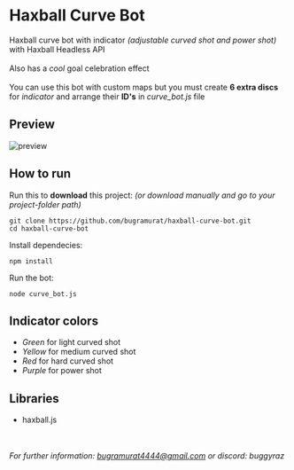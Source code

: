 # Haxball Curve Bot
Haxball curve bot with indicator *(adjustable curved shot and power shot)* with Haxball Headless API
<br><br>
Also has a *cool* goal celebration effect
<br><br>
You can use this bot with custom maps but you must create **6 extra discs** for *indicator* and arrange their **ID's** in *curve_bot.js* file

## Preview
![preview](https://media4.giphy.com/media/v1.Y2lkPTc5MGI3NjExdG16eXJuNDJjNHpvdTllYWt3MTJjZG5jNzVoYnIxcmJ3ODAxZGpwYSZlcD12MV9pbnRlcm5hbF9naWZfYnlfaWQmY3Q9Zw/ZfHDwrYJvEGIOWpF3W/giphy.gif)

## How to run
Run this to **download** this project: *(or download manually and go to your project-folder path)*
```
git clone https://github.com/bugramurat/haxball-curve-bot.git
cd haxball-curve-bot
```
Install dependecies:
```
npm install
```
Run the bot:
```
node curve_bot.js
```

## Indicator colors
- *Green* for light curved shot
- *Yellow* for medium curved shot
- *Red* for hard curved shot
- *Purple* for power shot

## Libraries
- haxball.js

<br></br>
*For further information: bugramurat4444@gmail.com or discord: buggyraz*
